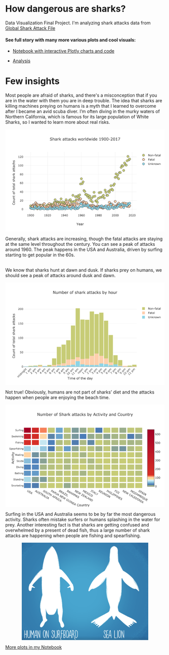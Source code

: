 # How dangerous are sharks?
Data Visualization Final Project. I'm analyzing shark attacks data from [Global Shark Attack File](http://www.sharkattackfile.net/)

#### See full story with many more various plots and cool visuals:
* [Notebook with interactive Plotly charts and code](https://nbviewer.jupyter.org/github/katjawittfoth/Data_Viz/blob/master/Notebooks/Shark%20Attacks.ipynb)

* [Analysis](https://github.com/katjawittfoth/Data_Viz/blob/master/shark_attacks_story.pdf)

# Few insights
Most people are afraid of sharks, and there's a misconception that if you are in the water with them you are in deep trouble. The idea that sharks are killing machines preying on humans is a myth that I learned to overcome after I became an avid scuba diver. I’m often diving in the murky waters of Northern California, which is famous for its large population of White Sharks, so I wanted to learn more about real risks.

<p align="center"> <img src="Notebooks/plots/scatterplot_attacks_1900-2017.png" align="middle">
</p>
Generally, shark attacks are increasing, though the fatal attacks are staying at the same level throughout the century. 
You can see a peak of attacks around 1960. The peak happens in the USA and Australia, driven by surfing starting to get popular in the 60s.

<br> We know that sharks hunt at dawn and dusk. If sharks prey on humans, we should see a peak of attacks around dusk and dawn.
<p align="center"> <img src="Notebooks/plots/histogram_attacks_by_time.png" align="middle">
</p>
Not true! Obviously, humans are not part of sharks’ diet and the attacks happen when people are enjoying the beach time.

<p align="center"> <img src="Notebooks/plots/heatmap_activity.png" align="middle">
</p>
Surfing in the USA and Australia seems to be by far the most dangerous activity. Sharks often mistake surfers or humans splashing in the water for prey. 
Another interesting fact is that sharks are getting confused and overwhelmed by a present of dead fish, thus a large number of shark attacks are happening when people are fishing and spearfishing.
<br>
<p align="center"> <img src="Notebooks/plots/sealion_vs_surfer.png" align="middle" width=400>
</p>

[More plots in my Notebook](https://nbviewer.jupyter.org/github/katjawittfoth/Data_Viz/blob/master/Notebooks/Shark%20Attacks.ipynb)
